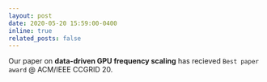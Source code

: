 ```yaml
---
layout: post
date: 2020-05-20 15:59:00-0400
inline: true
related_posts: false
---
```


Our paper on  <strong> data-driven GPU frequency scaling</strong> has recieved `Best paper award` @ ACM/IEEE CCGRID 20.
